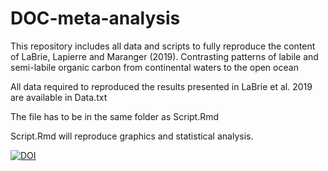 # DOC-meta-analysis

This repository includes all data and scripts to fully reproduce the content of LaBrie, Lapierre and Maranger (2019). Contrasting patterns of labile and semi-labile organic carbon from continental waters to the open ocean

All data required to reproduced the results presented in LaBrie et al. 2019 are available in Data.txt

The file has to be in the same folder as Script.Rmd

Script.Rmd will reproduce graphics and statistical analysis.



<a href="https://zenodo.org/badge/latestdoi/130365500"><img src="https://zenodo.org/badge/130365500.svg" alt="DOI"></a>


